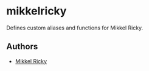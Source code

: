mikkelricky
===========

Defines custom aliases and functions for Mikkel Ricky.

Authors
-------

  - [Mikkel Ricky](https://github.com/mikkelricky)

